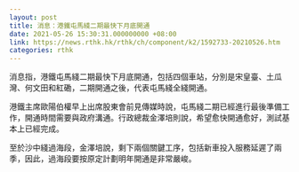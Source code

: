 ```yaml
---
layout: post
title: 消息：港鐵屯馬綫二期最快下月底開通
date: 2021-05-26 15:30:31.000000000 +08:00
link: https://news.rthk.hk/rthk/ch/component/k2/1592733-20210526.htm
categories: rthk
---
```


消息指，港鐵屯馬綫二期最快下月底開通，包括四個車站，分別是宋皇臺、土瓜灣、何文田和紅磡，二期開通之後，代表屯馬綫全綫開通。

港鐵主席歐陽伯權早上出席股東會前見傳媒時說，屯馬綫二期已經進行最後準備工作，開通時間需要與政府溝通。行政總裁金澤培則說，希望愈快開通愈好，測試基本上已經完成。

至於沙中綫過海段，金澤培說，剩下兩個關鍵工序，包括新車投入服務延遲了兩季，因此，過海段要按原定計劃明年開通是非常嚴峻。
